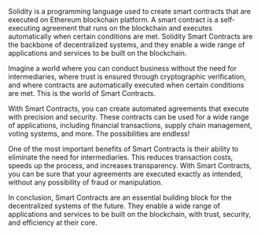 Solidity is a programming language used to create smart contracts that are executed on Ethereum blockchain platform. A smart contract is a self-executing agreement that runs on the blockchain and executes automatically when certain conditions are met. Solidity Smart Contracts are the backbone of decentralized systems, and they enable a wide range of applications and services to be built on the blockchain.

Imagine a world where you can conduct business without the need for intermediaries, where trust is ensured through cryptographic verification, and where contracts are automatically executed when certain conditions are met. This is the world of Smart Contracts.

With Smart Contracts, you can create automated agreements that execute with precision and security. These contracts can be used for a wide range of applications, including financial transactions, supply chain management, voting systems, and more. The possibilities are endless!

One of the most important benefits of Smart Contracts is their ability to eliminate the need for intermediaries. This reduces transaction costs, speeds up the process, and increases transparency. With Smart Contracts, you can be sure that your agreements are executed exactly as intended, without any possibility of fraud or manipulation.

In conclusion, Smart Contracts are an essential building block for the decentralized systems of the future. They enable a wide range of applications and services to be built on the blockchain, with trust, security, and efficiency at their core.
